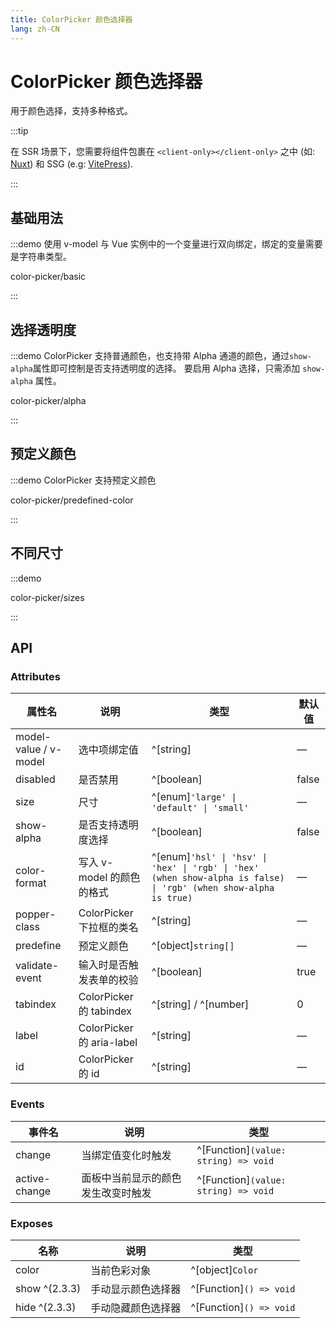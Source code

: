 ```yaml
---
title: ColorPicker 颜色选择器
lang: zh-CN
---
```


# ColorPicker 颜色选择器

用于颜色选择，支持多种格式。

:::tip

在 SSR 场景下，您需要将组件包裹在 `<client-only></client-only>` 之中 (如: [Nuxt](https://nuxt.com/v3)) 和 SSG (e.g: [VitePress](https://vitepress.vuejs.org/)).

:::

## 基础用法

:::demo 使用 v-model 与 Vue 实例中的一个变量进行双向绑定，绑定的变量需要是字符串类型。

color-picker/basic

:::

## 选择透明度

:::demo ColorPicker 支持普通颜色，也支持带 Alpha 通道的颜色，通过`show-alpha`属性即可控制是否支持透明度的选择。 要启用 Alpha 选择，只需添加 `show-alpha` 属性。

color-picker/alpha

:::

## 预定义颜色

:::demo ColorPicker 支持预定义颜色

color-picker/predefined-color

:::

## 不同尺寸

:::demo

color-picker/sizes

:::

## API

### Attributes

| 属性名                   | 说明                       | 类型                                                                                                                    | 默认值   |
| --------------------- | ------------------------ | --------------------------------------------------------------------------------------------------------------------- | ----- |
| model-value / v-model | 选中项绑定值                   | ^[string]                                                                                                             | —     |
| disabled              | 是否禁用                     | ^[boolean]                                                                                                            | false |
| size                  | 尺寸                       | ^[enum]`'large' \| 'default' \| 'small'`                                                                            | —     |
| show-alpha            | 是否支持透明度选择                | ^[boolean]                                                                                                            | false |
| color-format          | 写入 v-model 的颜色的格式        | ^[enum]`'hsl' \| 'hsv' \| 'hex' \| 'rgb' \| 'hex' (when show-alpha is false) \| 'rgb' (when show-alpha is true)` | —     |
| popper-class          | ColorPicker 下拉框的类名       | ^[string]                                                                                                             | —     |
| predefine             | 预定义颜色                    | ^[object]`string[]`                                                                                                   | —     |
| validate-event        | 输入时是否触发表单的校验             | ^[boolean]                                                                                                            | true  |
| tabindex              | ColorPicker 的 tabindex   | ^[string] / ^[number]                                                                                                 | 0     |
| label<A11yTag/>       | ColorPicker 的 aria-label | ^[string]                                                                                                             | —     |
| id                    | ColorPicker 的 id         | ^[string]                                                                                                             | —     |

### Events

| 事件名           | 说明                | 类型                                      |
| ------------- | ----------------- | --------------------------------------- |
| change        | 当绑定值变化时触发         | ^[Function]`(value: string) => void` |
| active-change | 面板中当前显示的颜色发生改变时触发 | ^[Function]`(value: string) => void` |

### Exposes

| 名称            | 说明        | 类型                         |
| ------------- | --------- | -------------------------- |
| color         | 当前色彩对象    | ^[object]`Color`           |
| show ^(2.3.3) | 手动显示颜色选择器 | ^[Function]`() => void` |
| hide ^(2.3.3) | 手动隐藏颜色选择器 | ^[Function]`() => void` |
